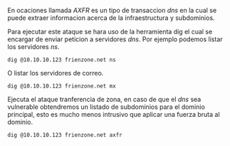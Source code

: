 En ocaciones llamada *AXFR* es un tipo de transaccion *dns* en la cual se puede extraer informacion acerca de la infraestructura y subdominios.

Para ejecutar este ataque se hara uso de la herramienta dig el cual se encargar de enviar peticion a servidores *dns*.
Por ejemplo podemos listar los servidores *ns*.

	dig @10.10.10.123 frienzone.net ns

O listar los servidores de correo.

	dig @10.10.10.123 frienzone.net mx

Ejecuta el ataque tranferencia de zona, en caso de que el *dns* sea vulnerable obtendremos un listado de subdominios para el dominio principal, esto es mucho menos intrusivo que aplicar una fuerza bruta al dominio.

	dig @10.10.10.123 frienzone.net axfr
